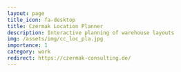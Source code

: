```yaml
---
layout: page
title_icon: fa-desktop
title: Czermak Location Planner
description: Interactive planning of warehouse layouts
img: /assets/img/cc_loc_pla.jpg
importance: 1
category: work
redirect: https://czermak-consulting.de/
---
```

